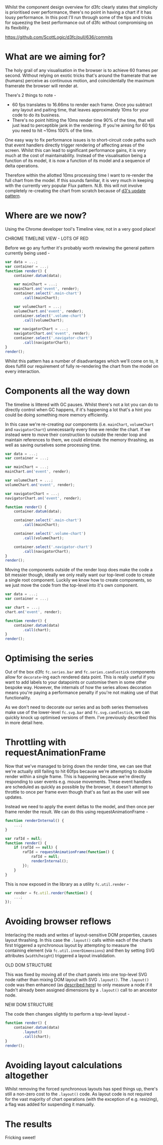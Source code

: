 Whilst the component design overview for d3fc clearly states that simplicity is prioritised over performance, there's no point in having a chart if it has lousy performance. In this post I'll run through some of the tips and tricks for squeezing the best performance out of d3fc without compromising on its flexibility.

https://github.com/ScottLogic/d3fc/pull/636/commits

# What are we aiming for?

The holy grail of any visualisation in the browser is to achieve 60 frames per second. Without relying on exotic tricks that's around the framerate that we (humans) perceive as continuous motion, and coincidentally the maximum framerate the browser will render at.

There's 2 things to note -

* 60 fps translates to 16.66ms to render each frame. Once you subtract any layout and paiting time, that leaves approximately 10ms for your code to do its business.
* There's no point hitting the 10ms render time 90% of the time, that will just lead to perceptible jank in the rendering. If you're aiming for 60 fps you need to hit ~10ms 100% of the time.

One easy way to fix performance issues is to short-circuit code paths such that event handlers directly trigger rendering of affecting areas of the screen. Whilst this can lead to significant performance gains, it is very much at the cost of maintainability. Instead of the visualisation being a function of its model, it is now a function of its model and a sequence of delta operations.

Therefore within the allotted 10ms processing time I want to re-render the full chart from the model. If this sounds familiar, it is very much in keeping with the currently very popular Flux pattern. N.B. this will not involve completely re-creating the chart from scratch because of [d3's update pattern](http://bost.ocks.org/mike/selection/).

# Where are we now?

Using the Chrome developer tool's Timeline view, not in a very good place!

CHROME TIMELINE VIEW - LOTS OF RED

Before we go any further it's probably worth reviewing the general pattern currently being used -

```js
var data = ...;
var container = ...;
function render() {
    container.datum(data);

    var mainChart = ...;
    mainChart.on('event', render);
    container.select('.main-chart')
        .call(mainChart);

    var volumeChart = ...;
    volumeChart.on('event', render);
    container.select('.volume-chart')
        .call(volumeChart);

    var navigatorChart = ...;
    navigatorChart.on('event', render);
    container.select('.navigator-chart')
        .call(navigatorChart);
}
render();
```

Whilst this pattern has a number of disadvantages which we'll come on to, it does fulfill our requirement of fully re-rendering the chart from the model on every interaction.

# Components all the way down

The timeline is littered with GC pauses. Whilst there's not a lot you can do to directly control when GC happens, if it's happening a lot that's a hint you could be doing something more memory efficiently.

In this case we're re-creating our components (i.e. `mainChart`, `volumeChart` and `navigatorChart`) unnecessarily every time we render the chart. If we instead were to move their construction to outside the render loop and maintain references to them, we could eliminate the memory thrashing, as well as saving ourselves some processing time.


```js
var data = ...;
var container = ...;

var mainChart = ...;
mainChart.on('event', render);

var volumeChart = ...;
volumeChart.on('event', render);

var navigatorChart = ...;
navigatorChart.on('event', render);

function render() {
    container.datum(data);

    container.select('.main-chart')
        .call(mainChart);

    container.select('.volume-chart')
        .call(volumeChart);

    container.select('.navigator-chart')
        .call(navigatorChart);
}
render();
```

Moving the components outside of the render loop does make the code a bit messier though, ideally we only really want our top-level code to create a single root component. Luckily we know how to create components, so we just move the code from the top-level into it's own component.

```js
var data = ...;
var container = ...;

var chart = ...;
chart.on('event', render);

function render() {
    container.datum(data)
        .call(chart);
}
render();
```

# Optimising the series

Out of the box d3fc `fc.series.bar` and `fc.series.candlestick` components allow for `decorate`-ing each rendered data point. This is really useful if you want to add labels to your datapoints or customise them in some other bespoke way. However, the internals of how the series allows decoration means you're paying a performance penalty if you're not making use of that functionality.

As we don't need to decorate our series and as both series themselves make use of the lower-level `fc.svg.bar` and `fc.svg.candlestick`, we can quickly knock up optimised versions of them. I've previously described this in more detail here.

# Throttling with requestAnimationFrame

Now that we've managed to bring down the render time, we can see that we're actually still failing to hit 60fps because we're attempting to double render within a single frame. This is happening because we're directly responding to user events e.g. mouse movements. These event handlers are scheduled as quickly as possible by the browser, it doesn't attempt to throttle to once per frame even though that's as fast as the user will see updates.

Instead we need to apply the event deltas to the model, and then once per frame render the result. We can do this using requestAnimationFrame -

```js
function renderInternal() {
    ...;
}

var rafId = null;
function render() {
    if (rafId == null) {
        rafId = requestAnimationFrame(function() {
            rafId = null;
            renderInternal();
        });
    }
}
```

This is now exposed in the library as a utility `fc.util.render` -

```js
var render = fc.util.render(function() {
    ...;
});
```

# Avoiding browser reflows

Interlacing the reads and writes of layout-sensitive DOM properties, causes layout thrashing. In this case the `.layout()` calls within each of the charts first triggered a synchronous layout by attempting to measure the containing element (via `fc.util.innerDimensions`) and then by setting SVG attributes (`width`/`height`) triggered a layout invalidation.

OLD DOM STRUCTURE

This was fixed by moving all of the chart panels into one top-level SVG node rather than mixing DOM layout with SVG `.layout()`. The `.layout()` code was then enhanced (as [described here](sdajf)) to only measure a node if it hadn't already been assigned dimensions by a `.layout()` call to an ancestor node.

NEW DOM STRUCTURE

The code then changes slightly to perform a top-level layout -

```js
function render() {
    container.datum(data)
        .layout()
        .call(chart);
}
render();
```

# Avoiding layout calculations altogether

Whilst removing the forced synchronous layouts has sped things up, there's still a non-zero cost to the ```.layout()``` code. As layout code is not required for the vast majority of chart operations (with the exception of e.g. resizing), a flag was added for suspending it manually.

# The results

Fricking sweet!
